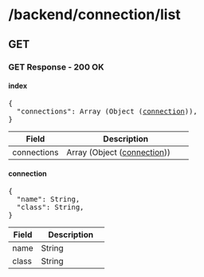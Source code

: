 
# /backend/connection/list


## GET


### GET Response - 200 OK

<div id="psx_model_Index" class="psx-object"><h4>index</h4><pre class="psx-object-json"><span class="psx-object-json-pun">{</span>
  <span class="psx-object-json-key">"connections"</span><span class="psx-object-json-pun">: </span><span class="psx-property-type">Array (Object (<a href="#psx_model_Connection" title="RFC4648">connection</a>))</span><span class="psx-object-json-pun">,</span>
<span class="psx-object-json-pun">}</span></pre><table class="table psx-object-properties"><colgroup><col width="30%" /><col width="70%" /></colgroup><thead><tr><th>Field</th><th>Description</th></tr></thead><tbody><tr><td><span class="psx-property-name psx-property-optional">connections</span></td><td><span class="psx-property-type">Array (Object (<a href="#psx_model_Connection" title="RFC4648">connection</a>))</span><br /><div class="psx-property-description"></div></td></tr></tbody></table></div>
<div id="psx_model_Connection" class="psx-object"><h4>connection</h4><pre class="psx-object-json"><span class="psx-object-json-pun">{</span>
  <span class="psx-object-json-key">"name"</span><span class="psx-object-json-pun">: </span><span class="psx-property-type">String</span><span class="psx-object-json-pun">,</span>
  <span class="psx-object-json-key">"class"</span><span class="psx-object-json-pun">: </span><span class="psx-property-type">String</span><span class="psx-object-json-pun">,</span>
<span class="psx-object-json-pun">}</span></pre><table class="table psx-object-properties"><colgroup><col width="30%" /><col width="70%" /></colgroup><thead><tr><th>Field</th><th>Description</th></tr></thead><tbody><tr><td><span class="psx-property-name psx-property-optional">name</span></td><td><span class="psx-property-type">String</span><br /><div class="psx-property-description"></div></td></tr><tr><td><span class="psx-property-name psx-property-optional">class</span></td><td><span class="psx-property-type">String</span><br /><div class="psx-property-description"></div></td></tr></tbody></table></div>
